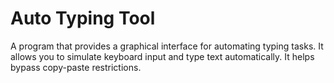 # Auto Typing Tool
A program that provides a graphical interface for automating typing tasks. It allows you to simulate keyboard input and type text automatically. It helps bypass copy-paste restrictions.
